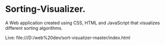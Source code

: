 # Sorting-Visualizer.
A Web application created using CSS, HTML and JavaScript that visualizes different sorting algorithms.

Live: file:///D:/web%20dev/sort-visualizer-master/index.html
